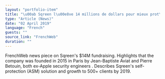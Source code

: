 ```yaml
---
layout: "portfolio-item"
title: "\u00ab Sqreen l\u00e8ve 14 millions de dollars pour mieux prot\u00e9ger les applications web \u00bb"
type: "Article (News)"
date: "02 April 2019"
language: "French"
guests: ""
source_link: "FrenchWeb"
duration: ""
---
```


FrenchWeb news piece on Sqreen's $14M fundraising. Highlights that the company was founded in 2015 in Paris by Jean-Baptiste Aviat and Pierre Betouin, both ex-Apple security engineers . Describes Sqreen's self-protection (ASM) solution and growth to 500+ clients by 2019.
